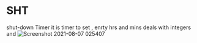 # SHT
shut-down Timer
it is timer to set , enrty hrs and mins deals with integers and ![Screenshot 2021-08-07 025407](https://user-images.githubusercontent.com/77525029/131243952-d83955ad-091f-4370-96df-d8d7a4d3abcc.png)
